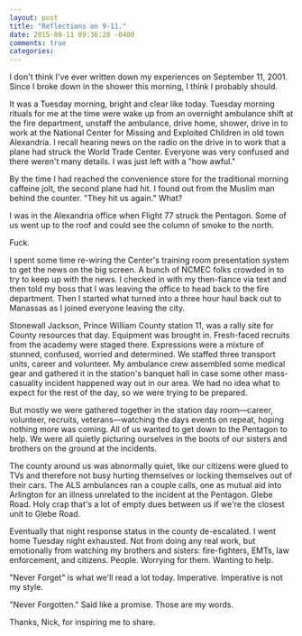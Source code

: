 ```yaml
---
layout: post
title: "Reflections on 9-11."
date: 2015-09-11 09:36:28 -0400
comments: true
categories:
---
```


I don't think I've ever written down my experiences on September 11, 2001. Since
I broke down in the shower this morning, I think I probably should.

<!-- more -->

It was a Tuesday morning, bright and clear like today. Tuesday morning rituals
for me at the time were wake up from an overnight ambulance shift at the fire
department, unstaff the ambulance, drive home, shower, drive in to work at the
National Center for Missing and Exploited Children in old town Alexandria. I
recall hearing news on the radio on the drive in to work that a plane had struck
the World Trade Center. Everyone was very confused and there weren't many
details. I was just left with a "how awful."

By the time I had reached the convenience store for the traditional morning
caffeine jolt, the second plane had hit. I found out from the Muslim man behind
the counter. "They hit us again." What?

I was in the Alexandria office when Flight 77 struck the Pentagon. Some of us
went up to the roof and could see the column of smoke to the north.

Fuck.

I spent some time re-wiring the Center's training room presentation system to
get the news on the big screen. A bunch of NCMEC folks crowded in to try to keep
up with the news. I checked in with my then-fiance via text and then told my
boss that I was leaving the office to head back to the fire department. Then I
started what turned into a three hour haul back out to Manassas as I joined
everyone leaving the city.

Stonewall Jackson, Prince William County station 11, was a rally site for County
resources that day. Equipment was brought in. Fresh-faced recruits from the
academy were staged there. Expressions were a mixture of stunned, confused,
worried and determined. We staffed three transport units, career and volunteer.
My ambulance crew assembled some medical gear and gathered it in the station's
banquet hall in case some other mass-casuality incident happened way out in our
area. We had no idea what to expect for the rest of the day, so we were trying
to be prepared.

But mostly we were gathered together in the station day room—career, volunteer,
recruits, veterans—watching the days events on repeat, hoping nothing more was
coming. All of us wanted to get down to the Pentagon to help. We were all
quietly picturing ourselves in the boots of our sisters and brothers on the
ground at the incidents.

The county around us was abnormally quiet, like our citizens were glued to TVs
and therefore not busy hurting themselves or locking themselves out of their
cars. The ALS ambulances ran a couple calls, one as mutual aid into Arlington
for an illness unrelated to the incident at the Pentagon. Glebe Road. Holy crap
that's a lot of empty dues between us if we're the closest unit to Glebe Road.

Eventually that night response status in the county de-escalated. I went home
Tuesday night exhausted. Not from doing any real work, but emotionally from
watching my brothers and sisters: fire-fighters, EMTs, law enforcement, and
citizens. People. Worrying for them. Wanting to help.

"Never Forget" is what we'll read a lot today. Imperative. Imperative is not my
style.

"Never Forgotten." Said like a promise. Those are my words.

Thanks, Nick, for inspiring me to share.

